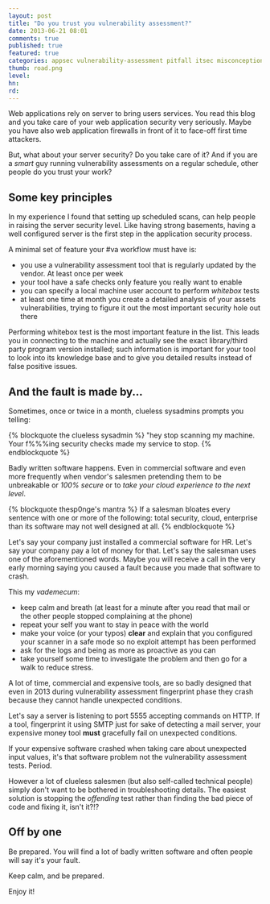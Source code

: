 ```yaml
---
layout: post
title: "Do you trust you vulnerability assessment?"
date: 2013-06-21 08:01
comments: true
published: true
featured: true
categories: appsec vulnerability-assessment pitfall itsec misconception
thumb: road.png
level:
hn: 
rd: 
---
```


Web applications rely on server to bring users services. You read this blog and
you take care of your web application security very seriously. Maybe you have
also web application firewalls in front of it to face-off first time attackers.

But, what about your server security? Do you take care of it? And if you are a
_smart_ guy running vulnerability assessments on a regular schedule, other
people do you trust your work?

<!-- more -->

## Some key principles

In my experience I found that setting up scheduled scans, can help people in
raising the server security level. Like having strong basements, having a well
configured server is the first step in the application security process.

A minimal set of feature your #va workflow must have is:

* you use a vulnerability assessment tool that is regularly updated by the
  vendor. At least once per week
* your tool have a safe checks only feature you really want to enable
* you can specify a local machine user account to perform _whitebox_ tests
* at least one time at month you create a detailed analysis of your assets
  vulnerabilities, trying to figure it out the most important security hole out
  there

Performing whitebox test is the most important feature in the list. This leads
you in connecting to the machine and actually see the exact library/third party
program version installed; such information is important for your tool to look
into its knowledge base and to give you detailed results instead of false
positive issues.

## And the fault is made by...

Sometimes, once or twice in a month, clueless sysadmins prompts you telling:

{% blockquote the clueless sysadmin %}
"hey stop scanning my machine. Your f%%%ing security checks made my service to stop.
{% endblockquote %}

Badly written software happens. Even in commercial software and even more
frequently when vendor's salesmen pretending them to be unbreakable or _100%
secure_ or to _take your cloud experience to the next level_. 

{% blockquote thesp0nge's mantra %}
If a salesman bloates every sentence with one or more of the following: total
security, cloud, enterprise than its software may not well designed at all.
{% endblockquote %}

Let's say your company just installed a commercial software for HR. Let's say
your company pay a lot of money for that. Let's say the salesman uses one of
the aforementioned words. Maybe you will receive a call in the very early
morning saying you caused a fault because you made that software to crash.

This my _vademecum_:

* keep calm and breath (at least for a minute after you read that mail or the
  other people stopped complaining at the phone)
* repeat your self you want to stay in peace with the world
* make your voice (or your typos) **clear** and explain that you configured
  your scanner in a safe mode so no exploit attempt has been performed
* ask for the logs and being as more as proactive as you can
* take yourself some time to investigate the problem and then go for a walk to
  reduce stress.

A lot of time, commercial and expensive tools, are so badly designed that even
in 2013 during vulnerability assessment fingerprint phase they crash because
they cannot handle unexpected conditions. 

Let's say a server is listening to port 5555 accepting commands on HTTP. If a
tool, fingerprint it using SMTP just for sake of detecting a mail server, your
expensive money tool **must** gracefully fail on unexpected conditions.

If your expensive software crashed when taking care about unexpected input
values, it's that software problem not the vulnerability assessment tests.
Period. 

However a lot of clueless salesmen (but also self-called technical people)
simply don't want to be bothered in troubleshooting details. The easiest
solution is stopping the _offending_ test rather than finding the bad piece of
code and fixing it, isn't it?!?

## Off by one

Be prepared. You will find a lot of badly written software and often people
will say it's your fault.

Keep calm, and be prepared. 

Enjoy it!
